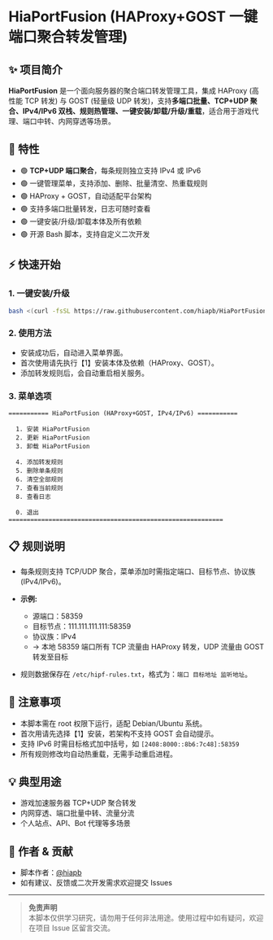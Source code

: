 # HiaPortFusion (HAProxy+GOST 一键端口聚合转发管理)

## ✨ 项目简介

**HiaPortFusion** 是一个面向服务器的聚合端口转发管理工具，集成 HAProxy (高性能 TCP 转发) 与 GOST (轻量级 UDP 转发)，支持**多端口批量、TCP+UDP 聚合、IPv4/IPv6 双栈、规则热管理、一键安装/卸载/升级/重载**，适合用于游戏代理、端口中转、内网穿透等场景。

## 🚀 特性

- 🟢 **TCP+UDP 端口聚合**，每条规则独立支持 IPv4 或 IPv6
- 🟢 一键管理菜单，支持添加、删除、批量清空、热重载规则
- 🟢 HAProxy + GOST，自动适配平台架构
- 🟢 支持多端口批量转发，日志可随时查看
- 🟢 一键安装/升级/卸载本体及所有依赖
- 🟢 开源 Bash 脚本，支持自定义二次开发

## ⚡️ 快速开始

### 1. 一键安装/升级

```bash
bash <(curl -fsSL https://raw.githubusercontent.com/hiapb/HiaPortFusion/main/install.sh)
```

### 2. 使用方法

- 安装成功后，自动进入菜单界面。
- 首次使用请先执行【1】安装本体及依赖（HAProxy、GOST）。
- 添加转发规则后，会自动重启相关服务。

### 3. 菜单选项

```
=========== HiaPortFusion (HAProxy+GOST, IPv4/IPv6) ===========

  1. 安装 HiaPortFusion
  2. 更新 HiaPortFusion
  3. 卸载 HiaPortFusion

  4. 添加转发规则
  5. 删除单条规则
  6. 清空全部规则
  7. 查看当前规则
  8. 查看日志

  0. 退出
===========================================================
```

## 📋 规则说明

- 每条规则支持 TCP/UDP 聚合，菜单添加时需指定端口、目标节点、协议族 (IPv4/IPv6)。
- **示例:**
    - 源端口：58359
    - 目标节点：111.111.111.111:58359
    - 协议族：IPv4
    - → 本地 58359 端口所有 TCP 流量由 HAProxy 转发，UDP 流量由 GOST 转发至目标

- 规则数据保存在 `/etc/hipf-rules.txt`，格式为：`端口 目标地址 监听地址`。

## 🔎 注意事项

- 本脚本需在 root 权限下运行，适配 Debian/Ubuntu 系统。
- 首次用请先选择【1】安装，若架构不支持 GOST 会自动提示。
- 支持 IPv6 时需目标格式加中括号，如 `[2408:8000::8b6:7c48]:58359`
- 所有规则修改均自动热重载，无需手动重启进程。

## 💡 典型用途

- 游戏加速服务器 TCP+UDP 聚合转发
- 内网穿透、端口批量中转、流量分流
- 个人站点、API、Bot 代理等多场景

## 👤 作者 & 贡献

- 脚本作者：[@hiapb](https://github.com/hiapb)
- 如有建议、反馈或二次开发需求欢迎提交 Issues

---

> **免责声明**  
> 本脚本仅供学习研究，请勿用于任何非法用途。使用过程中如有疑问，欢迎在项目 Issue 区留言交流。

